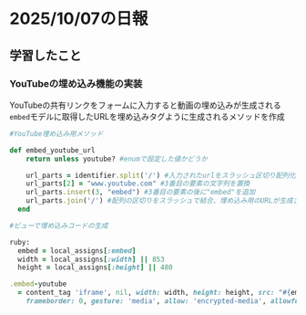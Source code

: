 # 2025/10/07の日報
## 学習したこと
### YouTubeの埋め込み機能の実装
YouTubeの共有リンクをフォームに入力すると動画の埋め込みが生成される
`embed`モデルに取得したURLを埋め込みタグように生成されるメソッドを作成
```ruby
#YouTube埋め込み用メソッド

def embed_youtube_url
    return unless youtube? #enumで設定した値かどうか

    url_parts = identifier.split('/') #入力されたurlをスラッシュ区切り配列化
    url_parts[2] = "www.youtube.com" #3番目の要素の文字列を置換
    url_parts.insert(3, "embed") #3番目の要素の後に"embed"を追加
    url_parts.join('/') #配列の区切りをスラッシュで結合、埋め込み用のURLが生成される
  end
```

```ruby
#ビューで埋め込みコードの生成

ruby:
  embed = local_assigns[:embed]
  width = local_assigns[:width] || 853
  height = local_assigns[:height] || 480

.embed-youtube
  = content_tag 'iframe', nil, width: width, height: height, src: "#{embed.embed_youtube_url}", \
    frameborder: 0, gesture: 'media', allow: 'encrypted-media', allowfullscreen: true

```